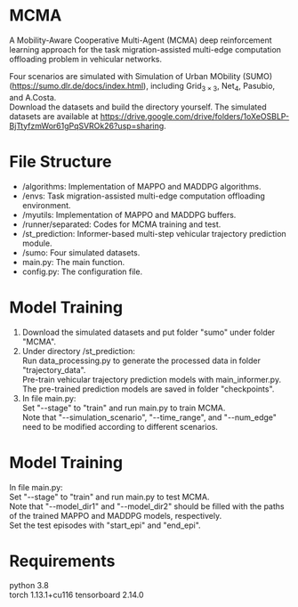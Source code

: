 # MCMA
A Mobility-Aware Cooperative Multi-Agent (MCMA) deep reinforcement learning approach for the task migration-assisted multi-edge computation offloading problem in vehicular networks.

Four scenarios are simulated with Simulation of Urban MObility (SUMO) (https://sumo.dlr.de/docs/index.html), including $\mathrm{Grid}_{3\times 3}$, $\mathrm{Net}_4$, Pasubio, and A.Costa.  
Download the datasets and build the directory yourself. The simulated datasets are available at https://drive.google.com/drive/folders/1oXeOSBLP-BjTtyfzmWor61gPqSVROk26?usp=sharing.

# File Structure
* /algorithms: Implementation of MAPPO and MADDPG algorithms.
* /envs: Task migration-assisted multi-edge computation offloading environment.
* /myutils: Implementation of MAPPO and MADDPG buffers.
* /runner/separated: Codes for MCMA training and test.
* /st_prediction: Informer-based multi-step vehicular trajectory prediction module.
* /sumo: Four simulated datasets.
* main.py: The main function.
* config.py: The configuration file.

# Model Training
1. Download the simulated datasets and put folder "sumo" under folder "MCMA".
2. Under directory /st_prediction:  
   Run data_processing.py to generate the processed data in folder "trajectory_data".  
   Pre-train vehicular trajectory prediction models with main_informer.py. The pre-trained prediction models are saved in folder "checkpoints".
4. In file main.py:  
   Set "--stage" to "train" and run main.py to train MCMA.  
   Note that "--simulation_scenario", "--time_range", and "--num_edge" need to be modified according to different scenarios.

# Model Training
In file main.py:  
   Set "--stage" to "train" and run main.py to test MCMA.  
   Note that "--model_dir1" and "--model_dir2" should be filled with the paths of the trained MAPPO and MADDPG models, respectively.  
   Set the test episodes with "start_epi" and "end_epi".

# Requirements
python 3.8  
torch 1.13.1+cu116
tensorboard 2.14.0
